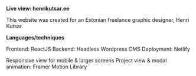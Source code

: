 **Live view: henrikutsar.ee**

This website was created for an Estonian freelance graphic designer, Henri Kutsar.

**Languages/techniques**

Frontend: ReactJS
Backend: Headless Wordpress CMS
Deployment: Netlify


Responsive view for mobile & larger screens
Project view & modal animation: Framer Motion Library

